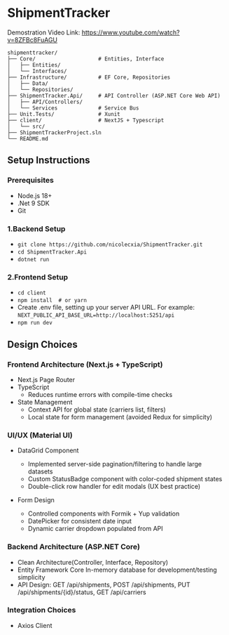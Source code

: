 # ShipmentTracker
Demostration Video Link: https://www.youtube.com/watch?v=8ZFBc8FuAGU

```text
shipmenttracker/
├── Core/                    # Entities, Interface
│   ├── Entities/
│   └── Interfaces/
├── Infrastructure/          # EF Core, Repositories
│   ├── Data/
│   └── Repositories/
├── ShipmentTracker.Api/     # API Controller (ASP.NET Core Web API)
│   ├── API/Controllers/
│   └── Services             # Service Bus
├── Unit.Tests/              # Xunit
├── client/                  # NextJS + Typescript
│   └── src/
├── ShipmentTrackerProject.sln
└── README.md
```
## Setup Instructions  
### Prerequisites  
- Node.js 18+
- .Net 9 SDK
- Git

### 1.Backend Setup  
- `git clone https://github.com/nicolecxia/ShipmentTracker.git`
- `cd ShipmentTracker.Api`
- `dotnet run`    

### 2.Frontend Setup  
- `cd client`
- `npm install  # or yarn`
- Create .env file, setting up your server API URL. For example: <br>
  `NEXT_PUBLIC_API_BASE_URL=http://localhost:5251/api`
- `npm run dev`


## Design Choices  
### Frontend Architecture (Next.js + TypeScript)  
- Next.js Page Router  
- TypeScript  
  - Reduces runtime errors with compile-time checks  
- State Management<br>
  - Context API for global state (carriers list, filters)<br>
  - Local state for form management (avoided Redux for simplicity)
### UI/UX (Material UI)
- DataGrid Component<br>
  - Implemented server-side pagination/filtering to handle large datasets<br>
  - Custom StatusBadge component with color-coded shipment states<br>
  - Double-click row handler for edit modals (UX best practice)<br>

- Form Design<br>
  - Controlled components with Formik + Yup validation<br>
  - DatePicker for consistent date input<br>
  - Dynamic carrier dropdown populated from API<br>

### Backend Architecture (ASP.NET Core)
- Clean Architecture(Controller, Interface, Repository)
- Entity Framework Core In-memory database for development/testing simplicity
- API Design: GET /api/shipments, POST /api/shipments, PUT /api/shipments/{id}/status, GET /api/carriers

### Integration Choices
- Axios Client




  
